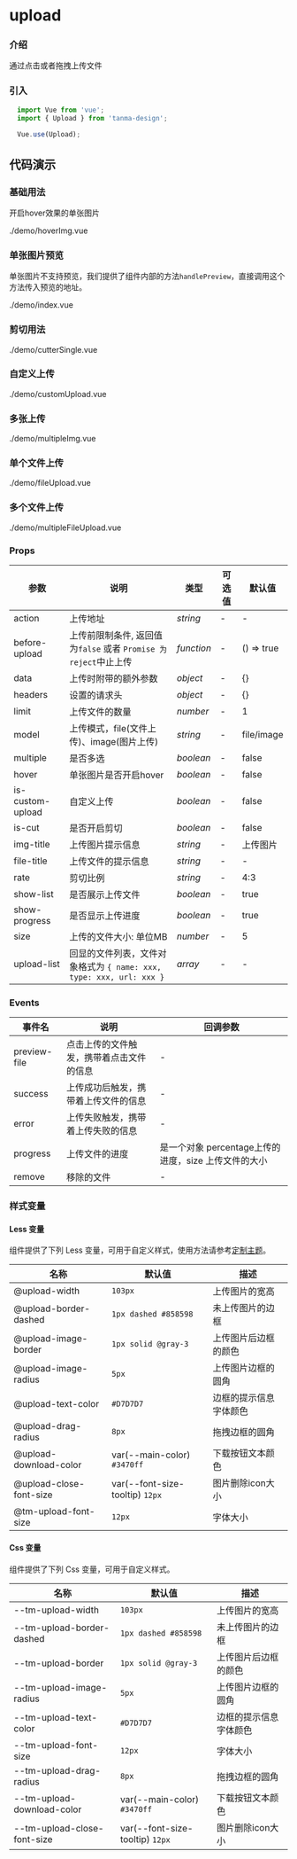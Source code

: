 # upload

### 介绍

通过点击或者拖拽上传文件

### 引入

```js
  import Vue from 'vue';
  import { Upload } from 'tanma-design';
  
  Vue.use(Upload);
```

## 代码演示

### 基础用法
开启hover效果的单张图片

<demo-code>./demo/hoverImg.vue</demo-code>

### 单张图片预览

单张图片不支持预览，我们提供了组件内部的方法`handlePreview`，直接调用这个方法传入预览的地址。

<demo-code>./demo/index.vue</demo-code>

### 剪切用法

<demo-code>./demo/cutterSingle.vue</demo-code>

### 自定义上传

<demo-code>./demo/customUpload.vue</demo-code>

### 多张上传

<demo-code>./demo/multipleImg.vue</demo-code>

### 单个文件上传

<demo-code>./demo/fileUpload.vue</demo-code>

### 多个文件上传

<demo-code>./demo/multipleFileUpload.vue</demo-code>

### Props

参数 | 说明 | 类型 | 可选值 | 默认值
-- | -- | -- | -- | --
action | 上传地址 | _string_ | - | -
before-upload | 上传前限制条件, 返回值为`false` 或者 `Promise 为reject`中止上传 | _function_ | - | () => true
data | 上传时附带的额外参数 | _object_ | - | {}
headers | 设置的请求头 | _object_ | - | {}
limit | 上传文件的数量 | _number_ | - | 1
model | 上传模式，file(文件上传)、image(图片上传) | _string_ | - | file/image
multiple | 是否多选 | _boolean_ | - | false
hover | 单张图片是否开启hover | _boolean_ | - | false
is-custom-upload | 自定义上传 | _boolean_ | - | false
is-cut | 是否开启剪切 | _boolean_ | - | false
img-title | 上传图片提示信息 | _string_ | - | 上传图片
file-title | 上传文件的提示信息 | _string_ | - | -
rate | 剪切比例 | _string_ | - | 4:3
show-list | 是否展示上传文件 | _boolean_ | - | true
show-progress | 是否显示上传进度 | _boolean_ | - | true
size | 上传的文件大小: 单位MB | _number_ | - | 5
upload-list | 回显的文件列表，文件对象格式为 `{ name: xxx, type: xxx, url: xxx }` | _array_ | - | -


### Events

事件名 | 说明 | 回调参数
-- | -- | --
preview-file | 点击上传的文件触发，携带着点击文件的信息 | -
success | 上传成功后触发，携带着上传文件的信息 | -
error | 上传失败触发，携带着上传失败的信息 | -
progress | 上传文件的进度 | 是一个对象 percentage上传的进度，size 上传文件的大小
remove | 移除的文件 | -

### 样式变量

#### Less 变量

组件提供了下列 Less 变量，可用于自定义样式，使用方法请参考[定制主题](#/theme)。

名称 | 默认值 | 描述
-- | -- | --
@upload-width | `103px` | 上传图片的宽高
@upload-border-dashed | `1px dashed #858598` | 未上传图片的边框
@upload-image-border | `1px solid @gray-3` | 上传图片后边框的颜色
@upload-image-radius | `5px` | 上传图片边框的圆角
@upload-text-color | `#D7D7D7` | 边框的提示信息字体颜色
@upload-drag-radius | `8px` | 拖拽边框的圆角
@upload-download-color | var(--main-color) `#3470ff` | 下载按钮文本颜色
@upload-close-font-size | var(--font-size-tooltip) `12px` | 图片删除icon大小
@tm-upload-font-size | `12px` | 字体大小

#### Css 变量

组件提供了下列 Css 变量，可用于自定义样式。

名称 | 默认值 | 描述
-- | -- | --
--tm-upload-width | `103px` | 上传图片的宽高
--tm-upload-border-dashed | `1px dashed #858598` | 未上传图片的边框
--tm-upload-border | `1px solid @gray-3` | 上传图片后边框的颜色
--tm-upload-image-radius | `5px` | 上传图片边框的圆角
--tm-upload-text-color | `#D7D7D7` | 边框的提示信息字体颜色
--tm-upload-font-size | `12px` | 字体大小
--tm-upload-drag-radius | `8px` | 拖拽边框的圆角
--tm-upload-download-color | var(--main-color) `#3470ff` | 下载按钮文本颜色
--tm-upload-close-font-size | var(--font-size-tooltip) `12px` | 图片删除icon大小